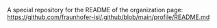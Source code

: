 A special repository for the README of the organization page:
https://github.com/fraunhofer-isi/.github/blob/main/profile/README.md
